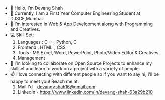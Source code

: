 - 👋 Hello, I’m Devang Shah
- 🌱 Currently, I am a First Year Computer Engineering Student at DJSCE,Mumbai.
- 👀 I’m interested in Web & App Development along with Programming and Creatives.
- 💻 Skill Set:
    1. Languages : C++, Python, C 
    2. Frontend : HTML , CSS 
    3. Tools : MS Excel, Word, PowerPoint, Photo/Video Editor & Creatives. 
    4. Management 
- 💞️ I’m looking to collaborate on Open Source Projects to enhance my skillset and learn to work on a project with a variety of people. 
- 📫 I love connecting with different people so if you want to say hi, I'll be happy to meet you! Reach me at:
    1. Mail I'd - devangvshah16@gmail.com
    2. LinkedIn - https://www.linkedin.com/in/devang-shah-63a29b210 






<!---
Devang-Shah-49/Devang-Shah-49 is a ✨ special ✨ repository because its `README.md` (this file) appears on your GitHub profile.
You can click the Preview link to take a look at your changes.
--->
